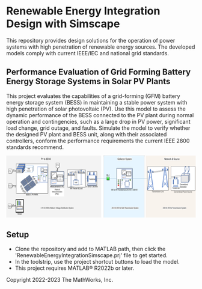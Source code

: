 # **Renewable Energy Integration Design with Simscape**
This repository provides design solutions for the operation of power systems with high penetration of renewable energy sources. The developed models comply with current IEEE/IEC and national grid standards.

## Performance Evaluation of Grid Forming Battery Energy Storage Systems in Solar PV Plants
This project evaluates the capabilities of a grid-forming (GFM) battery energy storage system (BESS) in maintaining a stable power system with high penetration of solar photovoltaic (PV). 
Use this model to assess the dynamic performance of the BESS connected to the PV plant during normal operation and contingencies, such as a large drop in PV power, significant load change, grid outage, and faults. Simulate the model to verify whether the designed PV plant and BESS unit, along with their associated controllers, conform the performance requirements the current IEEE 2800 standards recommend. 

![](ScriptsData/SystemModel.png)

## Setup

- Clone the repository and add to MATLAB path, then click the 'RenewableEnergyIntegrationSimscape.prj' file to get started. 
- In the toolstrip, use the project shortcut buttons to load the model.
- This project requires MATLAB&reg; R2022b or later.

Copyright 2022-2023 The MathWorks, Inc.

